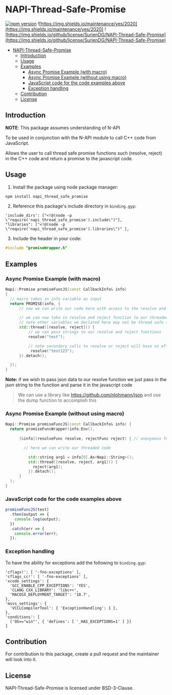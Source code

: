 # NAPI-Thread-Safe-Promise

[![npm version](https://badge.fury.io/js/napi_thread_safe_promise.svg)](https://badge.fury.io/js/napi_thread_safe_promise)
![https://img.shields.io/maintenance/yes/2020](https://img.shields.io/maintenance/yes/2020)
![https://img.shields.io/github/license/SurienDG/NAPI-Thread-Safe-Promise](https://img.shields.io/github/license/SurienDG/NAPI-Thread-Safe-Promise)

- [NAPI-Thread-Safe-Promise](#napi-thread-safe-promise)
  - [Introduction](#introduction)
  - [Usage](#usage)
  - [Examples](#examples)
    - [Async Promise Example (with macro)](#async-promise-example-with-macro)
    - [Async Promise Example (without using macro)](#async-promise-example-without-using-macro)
    - [JavaScript code for the code examples above](#javascript-code-for-the-code-examples-above)
    - [Exception handling](#exception-handling)
  - [Contribution](#contribution)
  - [License](#license)

## Introduction

**NOTE**: This package assumes understanding of N-API

To be used in conjunction with the N-API module to call C++ code from JavaScript.  

Allows the user to call thread safe promise functions such (resolve, reject) in the C++ code and return a promise to the javascript code.

## Usage

1. Install the package using node package manager: 

```sh
npm install napi_thread_safe_promise
```

2. Reference this package's include directory in `binding.gyp`:

```gyp
'include_dirs': ["<!@(node -p \"require('napi_thread_safe_promise').include\")"],
"libraries": ["<!@(node -p \"require('napi_thread_safe_promise').libraries\")" ],
```

3. Include the header in your code:

```C++
#include "promiseWrapper.h"
```

## Examples

### Async Promise Example (with macro)

```C++
Napi::Promise promiseFuncJS(const CallbackInfo& info)
{
  // macro takes in info variable as input
  return PROMISE(info, {
      // now we can write our code here with access to the resolve and reject functions

      // we can now take in resolve and reject function to our threaded function because they are thread safe
      // note other variables we declared here may not be thread safe (ex. info variable is not thread safe) 
      std::thread([resolve, reject]() {
          // we can pass strings to our resolve and reject functions
          resolve("test");

          // note secondary calls to resolve or reject will have no effect
           resolve("test123");
      }).detach();

  });
}
```
**Note:** if we wish to pass json data to our resolve function we just pass in the json string to the function and parse it in the javascript code
> We can use a library like https://github.com/nlohmann/json and use the dump function to accomplish this

### Async Promise Example (without using macro)
```C++
Napi::Promise promiseFuncJS(const CallbackInfo& info) {
  return promiseFuncWrapper(info.Env(),
      
      [&info](resolveFunc resolve, rejectFunc reject) { // anonymous function passed to thread safe resolve and reject functions

        // here we can write our threaded code

          std::string arg1 = info[0].As<Napi::String>();
          std::thread([resolve, reject, arg1]() {
            reject(arg1);
          }).detach();
      }
  );
}
```

### JavaScript code for the code examples above

```Javascript
promiseFuncJS(test)
  .then(output => {
    console.log(output);
  })
  .catch(err => {
    console.error(err);
  });
```

### Exception handling

To have the ability for exceptions add the following to `binding.gyp`:

```gyp
'cflags!': [ '-fno-exceptions' ],
'cflags_cc!': [ '-fno-exceptions' ],
'xcode_settings': {
  'GCC_ENABLE_CPP_EXCEPTIONS': 'YES',
  'CLANG_CXX_LIBRARY': 'libc++',
  'MACOSX_DEPLOYMENT_TARGET': '10.7',
},
'msvs_settings': {
  'VCCLCompilerTool': { 'ExceptionHandling': 1 },
},
'conditions': [
  ['OS=="win"', { 'defines': [ '_HAS_EXCEPTIONS=1' ] }]
]
```

## Contribution

For contribution to this package, create a pull request and the maintainer will look into it. 

## License

NAPI-Thread-Safe-Promise is licensed under BSD-3-Clause.